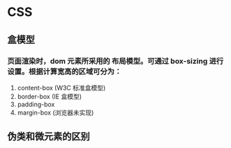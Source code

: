 # CSS

## 盒模型

### 页面渲染时，dom 元素所采用的 布局模型。可通过 box-sizing 进行设置。根据计算宽高的区域可分为：

1. content-box (W3C 标准盒模型)
2. border-box (IE 盒模型)
3. padding-box
4. margin-box (浏览器未实现)

## 伪类和微元素的区别
